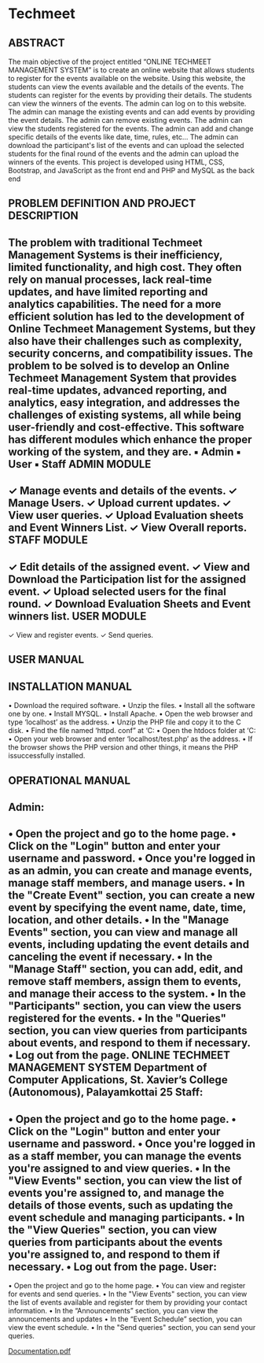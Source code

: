 # Techmeet

ABSTRACT
-------------------------------------------------------------------------------------------------------------
The main objective of the project entitled “ONLINE TECHMEET MANAGEMENT SYSTEM” is
to create an online website that allows students to register for the events available on the website. Using
this website, the students can view the events available and the details of the events. The students can
register for the events by providing their details. The students can view the winners of the events.
The admin can log on to this website. The admin can manage the existing events and can add events
by providing the event details. The admin can remove existing events. The admin can view the students
registered for the events. The admin can add and change specific details of the events like date, time, rules,
etc...
The admin can download the participant's list of the events and can upload the selected students for
the final round of the events and the admin can upload the winners of the events.
This project is developed using HTML, CSS, Bootstrap, and JavaScript as the front end and PHP
and MySQL as the back end

PROBLEM DEFINITION AND PROJECT DESCRIPTION
----------------------------------------
The problem with traditional Techmeet Management Systems is their inefficiency, limited
functionality, and high cost. They often rely on manual processes, lack real-time updates, and have limited
reporting and analytics capabilities. The need for a more efficient solution has led to the development of
Online Techmeet Management Systems, but they also have their challenges such as complexity, security
concerns, and compatibility issues. The problem to be solved is to develop an Online Techmeet
Management System that provides real-time updates, advanced reporting, and analytics, easy integration,
and addresses the challenges of existing systems, all while being user-friendly and cost-effective. This
software has different modules which enhance the proper working of the system, and they are.
▪ Admin
▪ User
▪ Staff
  ADMIN MODULE
  ---
  ✓ Manage events and details of the events.
  ✓ Manage Users.
  ✓ Upload current updates.
  ✓ View user queries.
  ✓ Upload Evaluation sheets and Event Winners List.
  ✓ View Overall reports.
  STAFF MODULE
  -
  ✓ Edit details of the assigned event.
  ✓ View and Download the Participation list for the assigned event.
  ✓ Upload selected users for the final round.
  ✓ Download Evaluation Sheets and Event winners list.
  USER MODULE
  -
  ✓ View and register events.
  ✓ Send queries.

USER MANUAL
---
INSTALLATION MANUAL
----
• Download the required software.
• Unzip the files.
• Install all the software one by one.
• Install MYSQL.
• Install Apache.
• Open the web browser and type ‘localhost’ as the address.
• Unzip the PHP file and copy it to the C disk.
• Find the file named ‘httpd. conf” at ‘C:
• Open the htdocs folder at ‘C:
• Open your web browser and enter ‘localhost/test.php’ as the address.
• If the browser shows the PHP version and other things, it means the PHP issuccessfully
installed.

OPERATIONAL MANUAL
----
  Admin:
  --
  • Open the project and go to the home page.
  • Click on the "Login" button and enter your username and password.
  • Once you're logged in as an admin, you can create and manage events, manage staff members, and
  manage users.
  • In the "Create Event" section, you can create a new event by specifying the event name, date,
  time, location, and other details.
  • In the "Manage Events" section, you can view and manage all events, including updating the event
  details and canceling the event if necessary.
  • In the "Manage Staff" section, you can add, edit, and remove staff members, assign them to
  events, and manage their access to the system.
  • In the "Participants" section, you can view the users registered for the events.
  • In the "Queries" section, you can view queries from participants about events, and respond to
  them if necessary.
  • Log out from the page.
  ONLINE TECHMEET MANAGEMENT SYSTEM
  Department of Computer Applications, St. Xavier’s College (Autonomous), Palayamkottai 25
  Staff:
  --
  • Open the project and go to the home page.
  • Click on the "Login" button and enter your username and password.
  • Once you're logged in as a staff member, you can manage the events you're assigned to and view
  queries.
  • In the "View Events" section, you can view the list of events you're assigned to, and manage the
  details of those events, such as updating the event schedule and managing participants.
  • In the "View Queries" section, you can view queries from participants about the events you're
  assigned to, and respond to them if necessary.
  • Log out from the page.
  User:
  --
  • Open the project and go to the home page.
  • You can view and register for events and send queries.
  • In the "View Events" section, you can view the list of events available and register for them by
  providing your contact information.
  • In the “Announcements” section, you can view the announcements and updates
  • In the “Event Schedule” section, you can view the event schedule.
  • In the "Send queries" section, you can send your queries.


[Documentation.pdf](https://github.com/Anands001/tech-repo/files/11280138/20UCA515.Techmeet.project.pdf)
